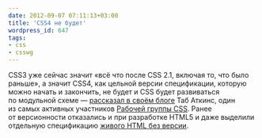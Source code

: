 ```yaml
---
date: 2012-09-07 07:11:13+03:00
title: 'CSS4 не будет'
wordpress_id: 647
tags:
- css
- csswg
---
```


CSS3 уже сейчас значит «всё что после CSS 2.1, включая то, что было раньше», а значит CSS4, как цельной версии спецификации, которую можно начать и закончить, не будет и CSS будет развиваться по модульной схеме — [рассказал в своём блоге][1] Таб Аткинс, один из самых активных участников [Рабочей группы CSS][2]. Ранее от версионности отказались и при разработке HTML5 и даже выделили отдельную спецификацию [живого HTML без версии][3].

[1]: http://www.xanthir.com/b4Ko0
[2]: http://wiki.csswg.org
[3]: http://web-standards.ru/news/301/
